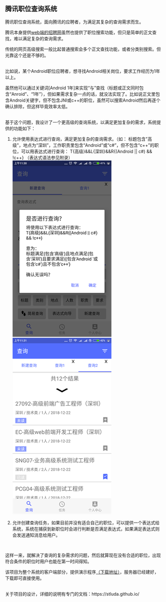 ## 腾讯职位查询系统

腾讯职位查询系统，面向腾讯的应聘者，为满足其复杂的查询需求而生。

腾讯本身提供[web端的招聘网](https://hr.tencent.com/)虽然也提供了职位搜索功能，但只是简单的正文查找，难以满足复杂的查询需求。

传统的网页高级搜索一般比起普通搜索会多个正文查找功能，或者分类别搜索。但光靠这个还是不够的。

<br>
比如说，某个Android职位应聘者，想寻找Android相关岗位，要求工作经历为1年以上。

虽然他可以通过关键词[Android 1年]来实现“与”查找（标题或正文同时包含“Anroid”、“1年”），但如果需求复杂一点的话，就没法实现了。比如说正文里包含Android关键字，但不包含JNI或c++的职位，虽然可以搜索Android然后再逐个确认排除，但这样毕竟效率太低。

<br>
基于这个问题，我设计了一个更高级的查询系统，以满足更加复杂的需求，系统提供的功能如下：

1. 允许使用表达式进行查询，满足更加复杂的查询需求。（如： 标题包含"高级"，地点为“深圳”，工作职责里包含“Android”或“c#”，但不包含“c++”的职位，可以用表达式进行查询：
   T{高级}&&L{深圳}&&R{(Android || c#) && !c++} （表达式语法参见附录）
<br>![](/img/intro1.png) ![](/img/intro2.png)

2. 允许创建查询任务，如果目前并没有适合自己的职位，可以提供一个表达式给系统，系统在捕获到新职位时会进行判断是否满足表达式，如果满足表达式则会发送通知消息给用户。

<br>

这样一来，就解决了查询的复杂需求的问题，然后就算现在没有合适的职位，出现符合条件的职位时用户也能在第一时间得知。

该项目为整个系统的客户端部分，提供演示程序[（下载地址）](https://github.com/stluda/TencentJobHunterClient/releases)，服务器已经建好，下载即可直接使用。

<br>
关于项目的设计，详细的说明有专门的文档：https://stluda.github.io/